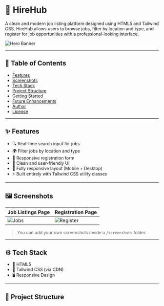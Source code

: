 # 🚀 HireHub

A clean and modern job listing platform designed using HTML5 and Tailwind CSS. HireHub allows users to browse jobs, filter by location and type, and register for job opportunities with a professional-looking interface.

![Hero Banner](https://via.placeholder.com/1000x300?text=HireHub+Preview)

---

## 📌 Table of Contents

- [Features](#features)
- [Screenshots](#screenshots)
- [Tech Stack](#tech-stack)
- [Project Structure](#project-structure)
- [Getting Started](#getting-started)
- [Future Enhancements](#future-enhancements)
- [Author](#author)
- [License](#license)

---

## ✨ Features

- 🔍 Real-time search input for jobs
- 🌍 Filter jobs by location and type
- 📄 Responsive registration form
- 🎨 Clean and user-friendly UI
- 📱 Fully responsive layout (Mobile + Desktop)
- ⚡ Built entirely with Tailwind CSS utility classes

---

## 🖼️ Screenshots

| Job Listings Page | Registration Page |
|-------------------|-------------------|
| ![Jobs](screenshots/jobs.png) | ![Register](screenshots/register.png) |

> You can add your own screenshots inside a `/screenshots` folder.

---

## ⚙️ Tech Stack

- 🧱 HTML5
- 🎨 Tailwind CSS (via CDN)
- 🖥️ Responsive Design

---

## 📁 Project Structure

